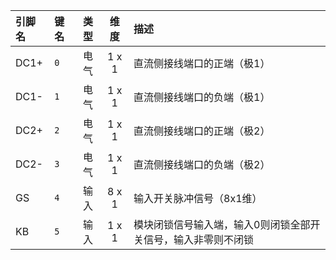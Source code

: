<!--
DO NOT EDIT THIS FILE DIRECTLY.
This file is generated by tools/comp-docs.js.
All changes will be overwritten by regeneration.
-->

<slot class="model-pins">

| 引脚名 | 键名 | 类型 | 维度 | 描述 |
|:------ |:---- |:----:|:----:|:---- |
| DC1\+ | `0` | 电气 | 1 x 1 | 直流侧接线端口的正端（极1） |
| DC1\- | `1` | 电气 | 1 x 1 | 直流侧接线端口的负端（极1） |
| DC2\+ | `2` | 电气 | 1 x 1 | 直流侧接线端口的正端（极2） |
| DC2\- | `3` | 电气 | 1 x 1 | 直流侧接线端口的负端（极2） |
| GS | `4` | 输入 | 8 x 1 | 输入开关脉冲信号（8x1维） |
| KB | `5` | 输入 | 1 x 1 | 模块闭锁信号输入端，输入0则闭锁全部开关信号，输入非零则不闭锁 |

</slot>
